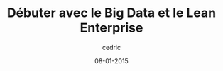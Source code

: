 ---
layout: video
title: "Débuter avec le Big Data et le Lean Enterprise"
author: cedric
date: 08-01-2015
youtube_slug: "OEFOwU0v-P4"
labels:
  - meetup
  - tuto
  - video
pushed: true
thumbnail: thumbnail-workshop-bigdata-leanstartup.jpg
description: Johann Romefort nous a fait le plaisir d'animer un Meetup dans nos locaux afin de présenter les principes du Lean Enterprise et sa relation étroite avec le big data.
---